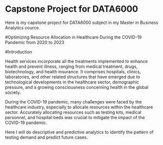 # Capstone Project for DATA6000 
Here is my capstone project for DATA6000 subject in my Master in Business Analytics cource.

#Optimizing Resource Allocation in Healthcare During the COVID-19 Pandemic from 2020 to 2023 

#Introduction

Health services incorporate all the treatments implemented to enhance health and prevent illness, ranging from medical treatment, drugs, biotechnology, and health insurance. It comprises hospitals, clinics, laboratories, and other related structures that have emerged due to technological developments in the healthcare sector, demographic pressure, and a growing consciousness concerning health in the global society.

During the COVID-19 pandemic, many challenges were faced by the healthcare industry, especially to allocate resources within the healthcare sector. Accurately allocating resources such as testing kits, medical personnel, and hospital beds was crucial to mitigate the impact of the COVID-19 pandemic.

Here I will do descriptive and predictive analytics to identify the pattern of testing demand and predict future cases.



